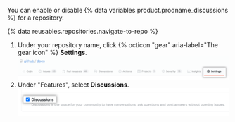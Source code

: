 You can enable or disable {% data variables.product.prodname_discussions %} for a repository.

{% data reusables.repositories.navigate-to-repo %}
1. Under your repository name, click {% octicon "gear" aria-label="The gear icon" %} **Settings**. ![Repository settings button](/assets/images/help/discussions/public-repo-settings.png)
1. Under "Features", select **Discussions**. ![Checkbox under "Features" for enabling or disabling {% data variables.product.prodname_discussions %} for a repository](/assets/images/help/discussions/select-discussions-checkbox.png)
